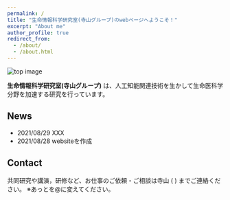 ```yaml
---
permalink: /
title: "生命情報科学研究室(寺山グループ)のwebページへようこそ！"
excerpt: "About me"
author_profile: true
redirect_from: 
  - /about/
  - /about.html
---
```


<img src="../images/topimage.tif" title="top image">

**生命情報科学研究室(寺山グループ)** は、人工知能関連技術を生かして生命医科学分野を加速する研究を行っています。
  
  
  
News
------
- 2021/08/29 XXX
- 2021/08/28 websiteを作成
  
  
  
Contact
------
共同研究や講演，研修など、お仕事のご依頼・ご相談は寺山 (  ) までご連絡ください。
※あっとを@に変えてください。

